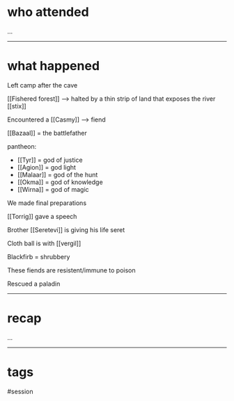 # who attended

...

---
# what happened

Left camp after the cave

[[Fishered forest]] --> halted by a thin strip of land that exposes the river [[stix]]

Encountered a [[Casmy]] --> fiend

[[Bazaal]] = the battlefather

pantheon:
- [[Tyr]] = god of justice
- [[Agion]] = god light
- [[Malaar]] = god of the hunt
- [[Okma]] = god of knowledge
- [[Wirna]] = god of magic

We made final preparations

[[Torrig]] gave a speech

Brother [[Seretevi]] is giving his life seret

Cloth ball is with [[vergil]]

Blackfirb = shrubbery

These fiends are resistent/immune to poison

Rescued a paladin

---
# recap

...

---
# tags

#session